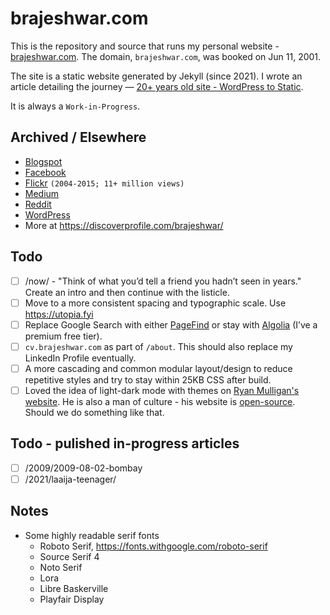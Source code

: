 # brajeshwar.com

This is the repository and source that runs my personal website - [brajeshwar.com](https://brajeshwar.com). The domain, `brajeshwar.com`, was booked on Jun 11, 2001.

The site is a static website generated by Jekyll (since 2021). I wrote an article detailing the journey — [20+ years old site - WordPress to Static](https://brajeshwar.com/2021/brajeshwar.com-2021/).

It is always a `Work-in-Progress`.

## Archived / Elsewhere

- [Blogspot](http://brajeshwar.blogspot.com)
- [Facebook](https://www.facebook.com/brajeshwar/)
- [Flickr](https://www.flickr.com/photos/brajeshwar/) `(2004-2015; 11+ million views)`
- [Medium](https://medium.com/@brajeshwar)
- [Reddit](https://www.reddit.com/user/Brajeshwar/)
- [WordPress](https://profiles.wordpress.org/brajeshwar/)
- More at https://discoverprofile.com/brajeshwar/

## Todo

- [ ] /now/ - "Think of what you’d tell a friend you hadn’t seen in years." Create an intro and then continue with the listicle.
- [ ] Move to a more consistent spacing and typographic scale. Use https://utopia.fyi
- [ ] Replace Google Search with either [PageFind](https://pagefind.app) or stay with [Algolia](https://www.algolia.com) (I’ve a premium free tier).
- [ ] `cv.brajeshwar.com` as part of `/about`. This should also replace my LinkedIn Profile eventually.
- [ ] A more cascading and common modular layout/design to reduce repetitive styles and try to stay within 25KB CSS after build.
- [ ] Loved the idea of light-dark mode with themes on [Ryan Mulligan's website](https://ryanmulligan.dev). He is also a man of culture - his website is [open-source](https://github.com/hexagoncircle/ryan-mulligan-dev).  Should we do something like that.

## Todo - pulished in-progress articles

- [ ] /2009/2009-08-02-bombay
- [ ] /2021/laaija-teenager/

## Notes

- Some highly readable serif fonts
	- Roboto Serif, https://fonts.withgoogle.com/roboto-serif
	- Source Serif 4
	- Noto Serif
	- Lora
	- Libre Baskerville
	- Playfair Display